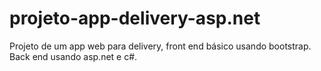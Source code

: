 # projeto-app-delivery-asp.net
Projeto de um app web para delivery, front end básico usando bootstrap. Back end usando asp.net e c#.
